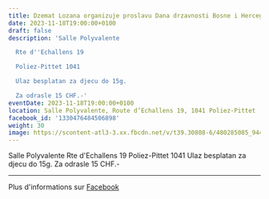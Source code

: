 ```yaml
---
title: Dzemat Lozana organizuje proslavu Dana drzavnosti Bosne i Hercegovine
date: 2023-11-18T19:00:00+0100
draft: false
description: 'Salle Polyvalente

  Rte d''Echallens 19

  Poliez-Pittet 1041

  Ulaz besplatan za djecu do 15g.

  Za odrasle 15 CHF.-'
eventDate: 2023-11-18T19:00:00+0100
location: Salle Polyvalente, Route d’Echallens 19, 1041 Poliez-Pittet
facebook_id: '1330476484506898'
weight: 30
image: https://scontent-atl3-3.xx.fbcdn.net/v/t39.30808-6/480285085_944333661160567_3277375841641556820_n.jpg?_nc_cat=107&ccb=1-7&_nc_sid=9e60e4&_nc_ohc=DT7RdTfVXycQ7kNvwFRf-5x&_nc_oc=AdmZSNWv-iSlu8IAoOe2x6w73Tzans63jjXyFCVpmD5EUs_BUrAbZIQGgEiNGCY5kaU&_nc_zt=23&_nc_ht=scontent-atl3-3.xx&edm=ABTKTjYEAAAA&_nc_gid=jcy-X-hJnaMRwiREyiJOKA&oh=00_AfQ8axjz77GkIvO627FWV5wbtnBs5wvg_VHu71JKPM9Ejw&oe=689222DF
---
```


Salle Polyvalente
Rte d'Echallens 19
Poliez-Pittet 1041
Ulaz besplatan za djecu do 15g.
Za odrasle 15 CHF.-

---

Plus d'informations sur [Facebook](https://facebook.com/events/1330476484506898)